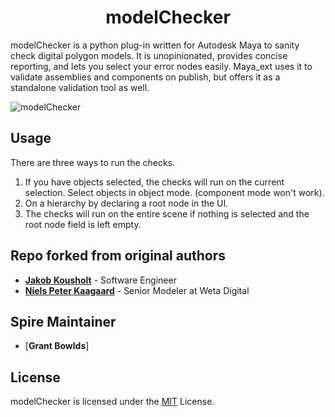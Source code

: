 <h1 align="center">modelChecker</h1>

modelChecker is a python plug-in written for Autodesk Maya to sanity check digital polygon models. It is unopinionated, provides concise reporting, and lets you select your error nodes easily. Maya_ext uses it to validate assemblies and components on publish, but offers it as a standalone validation tool as well.

![modelChecker](./modelChecker.png)

## Usage

There are three ways to run the checks.

1. If you have objects selected, the checks will run on the current selection. Select objects in object mode. (component mode won't work).
2. On a hierarchy by declaring a root node in the UI.
3. The checks will run on the entire scene if nothing is selected and the root node field is left empty.

## Repo forked from original authors
- [**Jakob Kousholt**](https://www.linkedin.com/in/jakobjk/) - Software Engineer
- [**Niels Peter Kaagaard**](https://www.linkedin.com/in/niels-peter-kaagaard-146b8a13) - Senior Modeler at Weta Digital

## Spire Maintainer
- [**Grant Bowlds**]


## License

modelChecker is licensed under the [MIT](https://rem.mit-license.org/) License.
